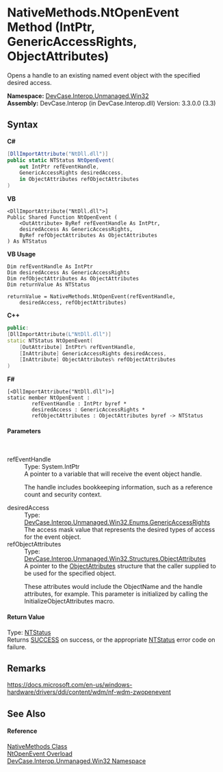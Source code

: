 # NativeMethods.NtOpenEvent Method (IntPtr, GenericAccessRights, ObjectAttributes)
 

Opens a handle to an existing named event object with the specified desired access.

**Namespace:**&nbsp;<a href="N_DevCase_Interop_Unmanaged_Win32">DevCase.Interop.Unmanaged.Win32</a><br />**Assembly:**&nbsp;DevCase.Interop (in DevCase.Interop.dll) Version: 3.3.0.0 (3.3)

## Syntax

**C#**<br />
``` C#
[DllImportAttribute("NtDll.dll")]
public static NTStatus NtOpenEvent(
	out IntPtr refEventHandle,
	GenericAccessRights desiredAccess,
	in ObjectAttributes refObjectAttributes
)
```

**VB**<br />
``` VB
<DllImportAttribute("NtDll.dll">]
Public Shared Function NtOpenEvent ( 
	<OutAttribute> ByRef refEventHandle As IntPtr,
	desiredAccess As GenericAccessRights,
	ByRef refObjectAttributes As ObjectAttributes
) As NTStatus
```

**VB Usage**<br />
``` VB Usage
Dim refEventHandle As IntPtr
Dim desiredAccess As GenericAccessRights
Dim refObjectAttributes As ObjectAttributes
Dim returnValue As NTStatus

returnValue = NativeMethods.NtOpenEvent(refEventHandle, 
	desiredAccess, refObjectAttributes)
```

**C++**<br />
``` C++
public:
[DllImportAttribute(L"NtDll.dll")]
static NTStatus NtOpenEvent(
	[OutAttribute] IntPtr% refEventHandle, 
	[InAttribute] GenericAccessRights desiredAccess, 
	[InAttribute] ObjectAttributes% refObjectAttributes
)
```

**F#**<br />
``` F#
[<DllImportAttribute("NtDll.dll")>]
static member NtOpenEvent : 
        refEventHandle : IntPtr byref * 
        desiredAccess : GenericAccessRights * 
        refObjectAttributes : ObjectAttributes byref -> NTStatus 

```


#### Parameters
&nbsp;<dl><dt>refEventHandle</dt><dd>Type: System.IntPtr<br />A pointer to a variable that will receive the event object handle. 

 The handle includes bookkeeping information, such as a reference count and security context.</dd><dt>desiredAccess</dt><dd>Type: <a href="T_DevCase_Interop_Unmanaged_Win32_Enums_GenericAccessRights">DevCase.Interop.Unmanaged.Win32.Enums.GenericAccessRights</a><br />The access mask value that represents the desired types of access for the event object.</dd><dt>refObjectAttributes</dt><dd>Type: <a href="T_DevCase_Interop_Unmanaged_Win32_Structures_ObjectAttributes">DevCase.Interop.Unmanaged.Win32.Structures.ObjectAttributes</a><br />A pointer to the <a href="T_DevCase_Interop_Unmanaged_Win32_Structures_ObjectAttributes">ObjectAttributes</a> structure that the caller supplied to be used for the specified object. 

 These attributes would include the ObjectName and the handle attributes, for example. This parameter is initialized by calling the InitializeObjectAttributes macro.</dd></dl>

#### Return Value
Type: <a href="T_DevCase_Interop_Unmanaged_Win32_Enums_NTStatus">NTStatus</a><br />Returns <a href="T_DevCase_Interop_Unmanaged_Win32_Enums_NTStatus">SUCCESS</a> on success, or the appropriate <a href="T_DevCase_Interop_Unmanaged_Win32_Enums_NTStatus">NTStatus</a> error code on failure.

## Remarks
<a href="https://docs.microsoft.com/en-us/windows-hardware/drivers/ddi/content/wdm/nf-wdm-zwopenevent" target="_blank">https://docs.microsoft.com/en-us/windows-hardware/drivers/ddi/content/wdm/nf-wdm-zwopenevent</a>

## See Also


#### Reference
<a href="T_DevCase_Interop_Unmanaged_Win32_NativeMethods">NativeMethods Class</a><br /><a href="Overload_DevCase_Interop_Unmanaged_Win32_NativeMethods_NtOpenEvent">NtOpenEvent Overload</a><br /><a href="N_DevCase_Interop_Unmanaged_Win32">DevCase.Interop.Unmanaged.Win32 Namespace</a><br />